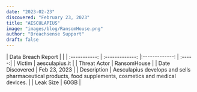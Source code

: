 ```yaml
---
date: "2023-02-23"
discovered: "February 23, 2023"
title: "AESCULAPIUS"
image: "images/blog/RansomHouse.png"
author: "Breachsense Support"
draft: false
---
```


| Data Breach Report           |              | 
| :-----------: | :-------------:     |:-------------:    | :-----:|
| Victim      | aesculapius.it      | 
| Threat Actor      | RansomHouse      | 
| Date Discovered      | Feb 23, 2023      | 
| Description      |  Aesculapius develops and sells pharmaceutical products, food supplements, cosmetics and medical devices.      | 
| Leak Size      | 60GB      | 

